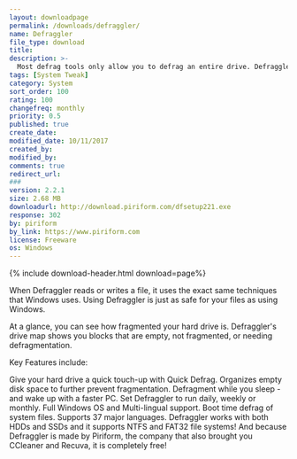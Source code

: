 ```yaml
---
layout: downloadpage
permalink: /downloads/defraggler/
name: Defraggler
file_type: download
title:
description: >-
  Most defrag tools only allow you to defrag an entire drive. Defraggler lets you specify one or more files, folders, or the whole drive to defragment. With Defraggler you can choose exactly what you want to defrag.
tags: [System Tweak]
category: System
sort_order: 100
rating: 100
changefreq: monthly
priority: 0.5
published: true
create_date:
modified_date: 10/11/2017
created_by:
modified_by:
comments: true
redirect_url:
###
version: 2.2.1
size: 2.68 MB
downloadurl: http://download.piriform.com/dfsetup221.exe
response: 302
by: piriform
by_link: https://www.piriform.com
license: Freeware
os: Windows
---
```


{% include download-header.html download=page%}

When Defraggler reads or writes a file, it uses the exact same techniques that Windows uses. Using Defraggler is just as safe for your files as using Windows.

At a glance, you can see how fragmented your hard drive is. Defraggler's drive map shows you blocks that are empty, not fragmented, or needing defragmentation.

Key Features include:

Give your hard drive a quick touch-up with Quick Defrag.
Organizes empty disk space to further prevent fragmentation.
Defragment while you sleep - and wake up with a faster PC. Set Defraggler to run daily, weekly or monthly.
Full Windows OS and Multi-lingual support.
Boot time defrag of system files.
Supports 37 major languages.
Defraggler works with both HDDs and SSDs and it supports NTFS and FAT32 file systems! And because Defraggler is made by Piriform, the company that also brought you CCleaner and Recuva, it is completely free!
